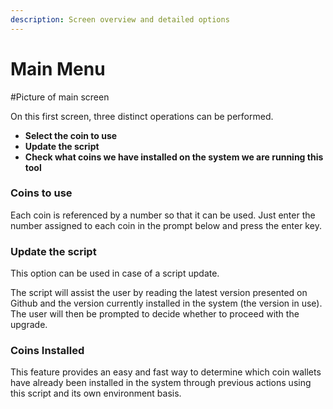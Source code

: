 ```yaml
---
description: Screen overview and detailed options
---
```


# Main Menu

\#Picture of main screen

On this first screen, three distinct operations can be performed.

* **Select the coin to use**
* **Update the script**
* **Check what coins we have installed on the system we are running this tool**

### Coins to use

Each coin is referenced by a number so that it can be used. Just enter the number assigned to each coin in the prompt below and press the enter key.

### Update the script

This option can be used in case of a script update.

The script will assist the user by reading the latest version presented on Github and the version currently installed in the system (the version in use). The user will then be prompted to decide whether to proceed with the upgrade.

### Coins Installed

This feature provides an easy and fast way to determine which coin wallets have already been installed in the system through previous actions using this script and its own environment basis.
